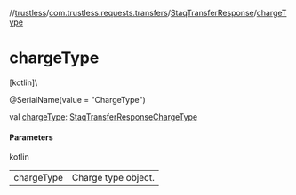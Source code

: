 //[trustless](../../../index.md)/[com.trustless.requests.transfers](../index.md)/[StaqTransferResponse](index.md)/[chargeType](charge-type.md)

# chargeType

[kotlin]\

@SerialName(value = &quot;ChargeType&quot;)

val [chargeType](charge-type.md): [StaqTransferResponseChargeType](../-staq-transfer-response-charge-type/index.md)

#### Parameters

kotlin

| | |
|---|---|
| chargeType | Charge type object. |
